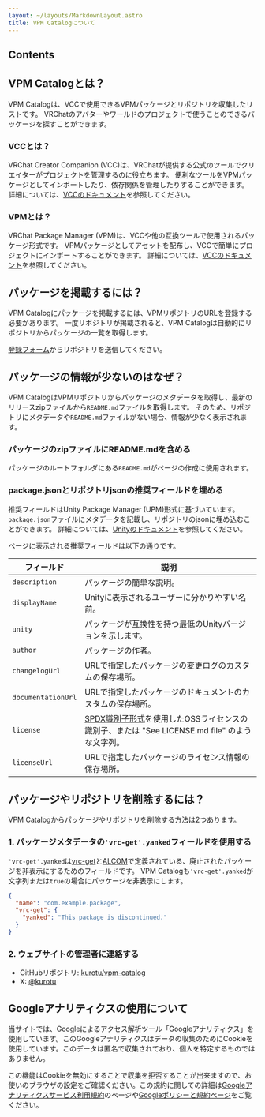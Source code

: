 ```yaml
---
layout: ~/layouts/MarkdownLayout.astro
title: VPM Catalogについて
---
```


## Contents

## VPM Catalogとは？

VPM Catalogは、VCCで使用できるVPMパッケージとリポジトリを収集したリストです。
VRChatのアバターやワールドのプロジェクトで使うことのできるパッケージを探すことができます。

### VCCとは？

VRChat Creator Companion (VCC)は、VRChatが提供する公式のツールでクリエイターがプロジェクトを管理するのに役立ちます。
便利なツールをVPMパッケージとしてインポートしたり、依存関係を管理したりすることができます。
詳細については、[VCCのドキュメント](https://vcc.docs.vrchat.com/)を参照してください。

### VPMとは？

VRChat Package Manager (VPM)は、VCCや他の互換ツールで使用されるパッケージ形式です。
VPMパッケージとしてアセットを配布し、VCCで簡単にプロジェクトにインポートすることができます。
詳細については、[VCCのドキュメント](https://vcc.docs.vrchat.com/vpm/)を参照してください。

## パッケージを掲載するには？

VPM Catalogにパッケージを掲載するには、VPMリポジトリのURLを登録する必要があります。
一度リポジトリが掲載されると、VPM Catalogは自動的にリポジトリからパッケージの一覧を取得します。

[登録フォーム](https://docs.google.com/forms/d/e/1FAIpQLSc4nvnKJAbHkvygU-CT3Ms0viUm3dv_i_66R7c22tQSZ-f1Ow/viewform?usp=sf_link)からリポジトリを送信してください。

## パッケージの情報が少ないのはなぜ？

VPM CatalogはVPMリポジトリからパッケージのメタデータを取得し、最新のリリースzipファイルから`README.md`ファイルを取得します。
そのため、リポジトリにメタデータや`README.md`ファイルがない場合、情報が少なく表示されます。

### パッケージのzipファイルにREADME.mdを含める

パッケージのルートフォルダにある`README.md`がページの作成に使用されます。

### package.jsonとリポジトリjsonの推奨フィールドを埋める

推奨フィールドはUnity Package Manager (UPM)形式に基づいています。
`package.json`ファイルにメタデータを記載し、リポジトリのjsonに埋め込むことができます。
詳細については、[Unityのドキュメント](https://docs.unity3d.com/ja/2022.3/Manual/upm-manifestPkg.html)を参照してください。

ページに表示される推奨フィールドは以下の通りです。

| フィールド | 説明 |
|---|---|
| `description` | パッケージの簡単な説明。 |
| `displayName` | Unityに表示されるユーザーに分かりやすい名前。 |
| `unity` | パッケージが互換性を持つ最低のUnityバージョンを示します。 |
| `author` | パッケージの作者。 |
| `changelogUrl` | URLで指定したパッケージの変更ログのカスタムの保存場所。 |
| `documentationUrl` | URLで指定したパッケージのドキュメントのカスタムの保存場所。 |
| `license` | [SPDX識別子形式](https://spdx.org/licenses/)を使用したOSSライセンスの識別子、または "See LICENSE.md file" のような文字列。 |
| `licenseUrl` | URLで指定したパッケージのライセンス情報の保存場所。 |

## パッケージやリポジトリを削除するには？

VPM Catalogからパッケージやリポジトリを削除する方法は2つあります。

### 1. パッケージメタデータの`'vrc-get'.yanked`フィールドを使用する

`'vrc-get'.yanked`は[vrc-get](https://vrc-get.anatawa12.com/ja/cli/)と[ALCOM](https://vrc-get.anatawa12.com/ja/alcom/)で定義されている、廃止されたパッケージを非表示にするためのフィールドです。
VPM Catalogも`'vrc-get'.yanked`が文字列または`true`の場合にパッケージを非表示にします。

```json
{
  "name": "com.example.package",
  "vrc-get": {
    "yanked": "This package is discontinued."
  }
}
```

### 2. ウェブサイトの管理者に連絡する

- GitHubリポジトリ: [kurotu/vpm-catalog](https://github.com/kurotu/vpm-catalog)
- X: [@kurotu](https://x.com/kurotu)

## Googleアナリティクスの使用について

当サイトでは、Googleによるアクセス解析ツール「Googleアナリティクス」を使用しています。このGoogleアナリティクスはデータの収集のためにCookieを使用しています。このデータは匿名で収集されており、個人を特定するものではありません。

この機能はCookieを無効にすることで収集を拒否することが出来ますので、お使いのブラウザの設定をご確認ください。この規約に関しての詳細は[Googleアナリティクスサービス利用規約](https://marketingplatform.google.com/about/analytics/terms/jp/)のページや[Googleポリシーと規約ページ](https://policies.google.com/technologies/ads?hl=ja)をご覧ください。
